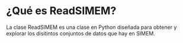 # ¿Qué es ReadSIMEM?

La clase ReadSIMEM es una clase en Python diseñada para obtener y explorar los disitintos conjuntos de datos que hay en SIMEM.
